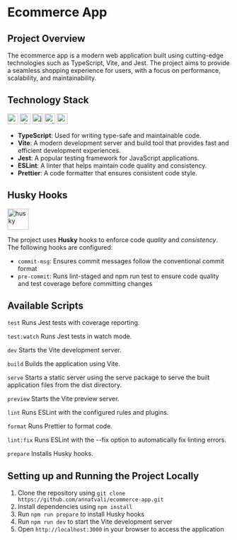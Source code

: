 # Ecommerce App

## Project Overview

The ecommerce app is a modern web application built using cutting-edge technologies such as TypeScript, Vite, and Jest. The project aims to provide a seamless shopping experience for users, with a focus on performance, scalability, and maintainability.

## Technology Stack

<img src="https://img.shields.io/badge/TypeScript-007ACC?style=for-the-badge&logo=typescript&logoColor=white" height="24" alt="typescript" /> <img src="https://img.shields.io/badge/Vite-B73BFE?style=for-the-badge&logo=vite&logoColor=FFD62E" height="24" alt="vite" /> <img src="https://img.shields.io/badge/Jest-C21325?style=for-the-badge&logo=jest&logoColor=white" height="24" alt="jest" /> <img src="https://img.shields.io/badge/eslint-3A33D1?style=for-the-badge&logo=eslint&logoColor=white" height="24" alt="eslint" /> <img src="https://img.shields.io/badge/prettier-1A2C34?style=for-the-badge&logo=prettier&logoColor=F7BA3E" height="24" alt="prettier" />

- **TypeScript**: Used for writing type-safe and maintainable code.
- **Vite**: A modern development server and build tool that provides fast and efficient development experiences.
- **Jest**: A popular testing framework for JavaScript applications.
- **ESLint**: A linter that helps maintain code quality and consistency.
- **Prettier**: A code formatter that ensures consistent code style.

## Husky Hooks

<img src="https://miro.medium.com/v2/resize:fit:800/1*S3u42EBG_BMesapjXHy06w.jpeg" height="48" alt="husky" />

The project uses **Husky** hooks to enforce code _quality_ and _consistency_. The following hooks are configured:

- `commit-msg`: Ensures commit messages follow the conventional commit format
- `pre-commit`: Runs lint-staged and npm run test to ensure code quality and test coverage before committing changes

## Available Scripts

`test`
Runs Jest tests with coverage reporting.

`test:watch`
Runs Jest tests in watch mode.

`dev`
Starts the Vite development server.

`build`
Builds the application using Vite.

`serve`
Starts a static server using the serve package to serve the built application files from the dist directory.

`preview`
Starts the Vite preview server.

`lint`
Runs ESLint with the configured rules and plugins.

`format`
Runs Prettier to format code.

`lint:fix`
Runs ESLint with the --fix option to automatically fix linting errors.

`prepare`
Installs Husky hooks.

## Setting up and Running the Project Locally

1. Clone the repository using `git clone https://github.com/annatvali/ecommerce-app.git`
2. Install dependencies using `npm install`
3. Run `npm run prepare` to install Husky hooks
4. Run `npm run dev` to start the Vite development server
5. Open `http://localhost:3000` in your browser to access the application
